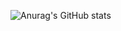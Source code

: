 
![Anurag's GitHub stats](https://github-readme-stats.vercel.app/api?username=redcoin96&show_icons=true&theme=radical)





